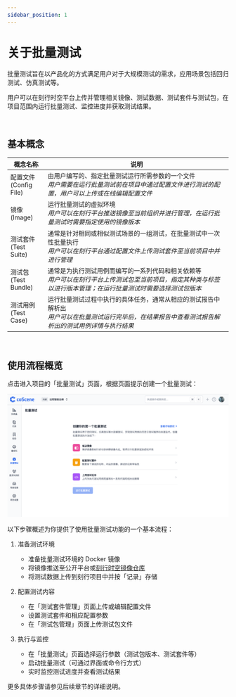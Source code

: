 ```yaml
---
sidebar_position: 1
---
```


# 关于批量测试

批量测试旨在以产品化的方式满足用户对于大规模测试的需求，应用场景包括回归测试、仿真测试等。

用户可以在刻行时空平台上传并管理相关镜像、测试数据、测试套件与测试包，在项目范围内运行批量测试、监控进度并获取测试结果。

<br />

## 基本概念

| 概念名称                    | 说明                                                                                                                                                                 |
| --------------------------- | -------------------------------------------------------------------------------------------------------------------------------------------------------------------- |
| 配置文件<br />(Config File) | 由用户编写的、指定批量测试运行所需参数的一个文件<br />_用户需要在运行批量测试前在项目中通过配置文件进行测试的配置，用户可以上传或在线编辑配置文件_                   |
| 镜像<br />(Image)           | 运行批量测试的虚拟环境<br />_用户可以在刻行平台推送镜像至当前组织并进行管理，在运行批量测试时需要指定使用的镜像版本_                                                 |
| 测试套件<br />(Test Suite)  | 通常是针对相同或相似测试场景的一组测试，在批量测试中一次性批量执行<br />_用户可以在刻行平台通过配置文件上传测试套件至当前项目中并进行管理_                           |
| 测试包<br />(Test Bundle)   | 通常是为执行测试用例而编写的一系列代码和相关依赖等<br />_用户可以在刻行平台上传测试包至当前项目，指定其种类与标签以进行版本管理；在运行批量测试时需要选择测试包版本_ |
| 测试用例<br />(Test Case)   | 运行批量测试过程中执行的具体任务，通常从相应的测试报告中解析出<br />_用户可以在批量测试运行完毕后，在结果报告中查看测试报告解析出的测试用例详情与执行结果_           |

<br />

## 使用流程概览

点击进入项目的「批量测试」页面，根据页面提示创建一个批量测试：

![regression](../img/4-8-regression-intro.png)

以下步骤概述为你提供了使用批量测试功能的一个基本流程：

1. 准备测试环境

   - 准备批量测试环境的 Docker 镜像
   - 将镜像推送至公开平台或[刻行时空镜像仓库](../13-image/3-push-image.md)
   - 将测试数据上传到刻行项目中并按「记录」存储

2. 配置测试内容

   - 在「测试套件管理」页面上传或编辑配置文件
   - 设置测试套件和相应配置参数
   - 在「测试包管理」页面上传测试包文件

3. 执行与监控
   - 在「批量测试」页面选择运行参数（测试包版本、测试套件等）
   - 启动批量测试（可通过界面或命令行方式）
   - 实时监控测试进度并查看测试结果

更多具体步骤请参见后续章节的详细说明。
